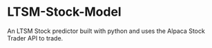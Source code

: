 # LTSM-Stock-Model
An LTSM Stock predictor built with python and uses the Alpaca Stock Trader API to trade.
